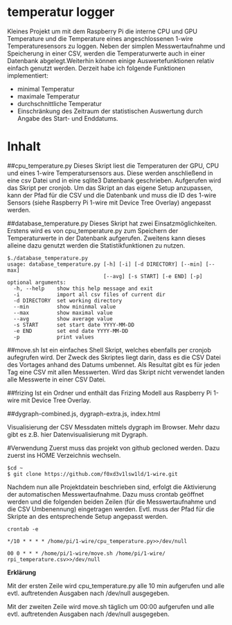 # temperatur logger

Kleines Projekt um mit dem Raspberry Pi die interne CPU und GPU Temperature und die Temperature eines angeschlossenen 1-wire Temperaturesensors zu loggen. Neben der simplen Messwertaufnahme und Speicherung in einer CSV, werden die Temperaturwerte auch in einer Datenbank abgelegt.Weiterhin können einige Auswertefunktionen relativ einfach genutzt werden. Derzeit habe ich folgende Funktionen implementiert:
* minimal Temperatur
* maximale Temperatur
* durchschnittliche Temperatur
* Einschränkung des Zeitraum der statistischen Auswertung durch Angabe des Start- und Enddatums.

# Inhalt

##cpu_temperature.py
Dieses Skript liest die Temperaturen der GPU, CPU und eines 1-wire Temperatursensors aus. Diese werden anschließend in eine csv Datei und in eine sqlite3 Datenbank geschrieben. Aufgerufen wird das Skript per cronjob. Um das Skript an das eigene Setup anzupassen, kann der Pfad für die CSV und die Datenbank und muss die ID des 1-wire Sensors (siehe  Raspberry Pi 1-wire mit Device Tree Overlay) angepasst werden.

##database_temperature.py 
Dieses Skript hat zwei Einsatzmöglichkeiten. Erstens wird es von cpu_temperature.py zum Speichern der Temperaturwerte in der Datenbank aufgerufen. Zweitens kann dieses alleine dazu genutzt werden die Statistikfunktionen zu nutzen.

```
$./database_temperature.py
usage: database_temperature.py [-h] [-i] [-d DIRECTORY] [--min] [--max]
                               [--avg] [-s START] [-e END] [-p]
optional arguments:
  -h, --help    show this help message and exit
  -i            import all csv files of current dir
  -d DIRECTORY  set working directory
  --min         show mininmal value
  --max         show maximal value
  --avg         show average value
  -s START      set start date YYYY-MM-DD
  -e END        set end date YYYY-MM-DD
  -p            print values
```

##move.sh
Ist ein einfaches Shell Skript, welches ebenfalls per cronjob aufegrufen wird. Der Zweck des Skriptes liegt darin, dass es die CSV Datei des Vortages anhand des Datums umbennet. Als Resultat gibt es für jeden Tag eine CSV mit allen Messwerten.    Wird das Skript nicht verwendet landen alle Messwerte in einer CSV Datei.

##frizing 
Ist ein Ordner und enthält das Frizing Modell aus  Raspberry Pi 1-wire mit Device Tree Overlay.

##dygraph-combined.js, dygraph-extra.js, index.html

Visualisierung der CSV Messdaten mittels dygraph im Browser. Mehr dazu gibt es z.B. hier Datenvisualisierung mit Dygraph.

#Verwendung
Zuerst muss das projekt von github gecloned werden. Dazu zuerst ins HOME Verzeichnis wechseln.

```
$cd ~
$ git clone https://github.com/f0xd3v1lsw1ld/1-wire.git
```

Nachdem nun alle Projektdatein beschrieben sind, erfolgt die Aktivierung der automatischen Messwertaufnahme. Dazu muss crontab geöffnet werden und die folgenden beiden Zeilen (für die Messwertaufnahme und die CSV Umbenennung) eingetragen werden. Evtl. muss der Pfad für die Skripte an des entsprechende Setup angepasst werden.
```
crontab -e 

*/10 * * * * /home/pi/1-wire/cpu_temperature.py>>/dev/null

00 0 * * * /home/pi/1-wire/move.sh /home/pi/1-wire/ rpi_temperature.csv>>/dev/null

```

**Erklärung**

Mit der ersten Zeile wird  cpu_temperature.py alle 10 min aufgerufen und alle evtl. auftretenden Ausgaben nach /dev/null ausgegeben.

Mit der zweiten Zeile wird  move.sh täglich um 00:00 aufgerufen und alle evtl. auftretenden Ausgaben nach /dev/null ausgegeben.
